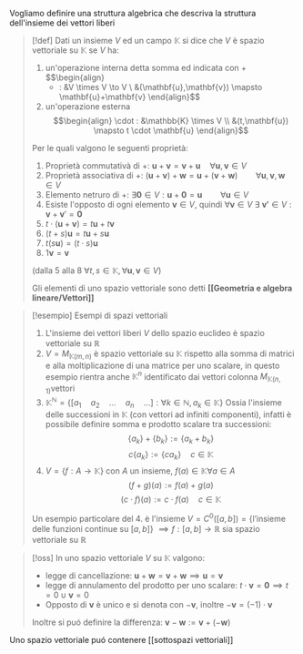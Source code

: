 Vogliamo definire una struttura algebrica che descriva la struttura dell'insieme dei vettori liberi

>[!def]
>Dati un insieme $V$ ed un campo $\mathbb{K}$ si dice che $V$ è spazio vettoriale su $\mathbb{K}$ se $V$ ha: <div class="roman">
>1. un'operazione interna detta somma ed indicata con +
>   $$\begin{align}
>    + : &V \times V \to V \\
>    &(\mathbf{u},\mathbf{v}) \mapsto \mathbf{u}+\mathbf{v}
>   \end{align}$$
>2. un'operazione esterna 
>   $$\begin{align}
>\cdot : &\mathbb{K} \times V \\
>	&(t,\mathbf{u}) \mapsto t \cdot \mathbf{u}
>\end{align}$$
></div>
>
>Per le quali valgono le seguenti proprietà:
>1. Proprietà commutativà di $+$: $\mathbf{u}+\mathbf{v} = \mathbf{v}+\mathbf{u} \quad\forall \mathbf{u},\mathbf{v} \in V$ 
>2. Proprietà associativa di $+$: $(\mathbf{u}+\mathbf{v})+\mathbf{w} = \mathbf{u} + (\mathbf{v}+\mathbf{w})\qquad \forall \mathbf{u}, \mathbf{v}, \mathbf{w} \in V$
>3. Elemento netruro di $+$: $\exists \mathbf{0} \in V : \mathbf{u}+\mathbf{0} = \mathbf{u}\qquad \forall \mathbf{u} \in V$
>4. Esiste l'opposto di ogni elemento $\mathbf{v} \in V$, quindi $\forall \mathbf{v} \in V\ \exists\ \mathbf{v'} \in V : \mathbf{v}+\mathbf{v}' = \mathbf{0}$
>5. $t \cdot (\mathbf{u}+\mathbf{v}) = t \mathbf{u} + t\mathbf{v}$
>6. $(t+s)\mathbf{u} = t \mathbf{u}+ s \mathbf{u}$
>7. $t(s\mathbf{u}) = (t\cdot s)\mathbf{u}$
>8. $1\mathbf{v} = \mathbf{v}$
>   
>   (dalla 5 alla 8 $\forall t, s \in \mathbb{K}, \forall \mathbf{u},\mathbf{v} \in V$)
>   
>   Gli elementi di uno spazio vettoriale sono detti **[[Geometria e algebra lineare/Vettori]]**

>[!esempio] Esempi di spazi vettoriali
>1. L'insieme dei vettori liberi $V$ dello spazio euclideo è spazio vettoriale su $\mathbb{R}$
>2. $V = M_{\mathbb{K}(m,n)}$ è spazio vettoriale su $\mathbb{K}$ rispetto alla somma di matrici e alla moltiplicazione di una matrice per uno scalare, in questo esempio rientra anche $\mathbb{K}^n$ identificato dai vettori colonna $M_{\mathbb{K}(n,1)}$vettori
>3. $\mathbb{K}^\mathbb{N} = \left\{ [a_{1}\quad a_{2}\quad\dots \quad a_{n}\quad \dots]  : \forall k \in \mathbb{N}, a_{k} \in \mathbb{K}\right\}$ Ossia l'insieme delle successioni in $\mathbb{K}$ (con vettori ad infiniti componenti), infatti è possibile definire somma e prodotto scalare tra successioni: 
>   $$ \{a_{k}\} + \{b_{k}\} := \{a_{k} + b_{k}\}  $$
>   $$ c\{a_{k}\} := \{ca_{k}\}\quad c \in \mathbb{K} $$
>   4. $V = \{f:A \to \mathbb{K}\}$ con $A$ un insieme, $f(a) \in \mathbb{K} \forall a \in A$
>      $$ (f+g)(a) := f(a) + g(a) $$
>   $$ (c\cdot f)(a) := c \cdot f(a) \quad c \in \mathbb{K}$$
>   
>   Un esempio particolare del 4. è l'insieme $V = C^0([a,b]) = \left\{ \text{l'insieme delle funzioni continue su } [a,b] \right\}$ 
>   $\implies f : [a,b] \to \mathbb{R}$ sia spazio vettoriale su $\mathbb{R}$
>


>[!oss]
>In uno spazio vettoriale $V$ su $\mathbb{K}$ valgono:
>- legge di cancellazione:
> 	  $\mathbf{u}+\mathbf{w} = \mathbf{v} + \mathbf{w} \implies \mathbf{u} = \mathbf{v}$
>- legge di annulamento del prodotto per uno scalare: 
> 	 $t \cdot \mathbf{v} = \mathbf{0} \implies t = 0 \cup \mathbf{v} = 0$
> - Opposto di $\mathbf{v}$ è unico e si denota con $-\mathbf{v}$, inoltre $-\mathbf{v} = (-1) \cdot \mathbf{v}$
>
>Inoltre si puó definire la differenza: $\mathbf{v}-\mathbf{w}:= \mathbf{v} + (-\mathbf{w})$


Uno spazio vettoriale puó contenere [[sottospazi vettoriali]]
